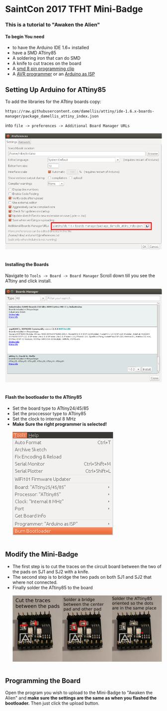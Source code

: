 # SaintCon 2017 TFHT Mini-Badge #
### This is a tutorial to "Awaken the Alien" ###

#### To begin You need ####
* to have the Arduino IDE 1.6+ installed 
* have a SMD ATtiny85
* A soldering iron that can do SMD
* A knife to cut traces on the board
* A [smd 8 pin programming clip][smd clip]
* A [AVR programmer][avr program] or an [Arduino as ISP][arduinoisp]


## Setting Up Arduino for ATtiny85 ##
To add the libraries for the ATtiny boards copy:
```
https://raw.githubusercontent.com/damellis/attiny/ide-1.6.x-boards-manager/package_damellis_attiny_index.json 
``` 
into ```file -> preferences -> Additional Board Manager URLs```<br><br>
![Add board url](/imgs/boardURL.png?raw=true)<br><br>
#### Installing the Boards ####
Navigate to ```Tools -> Board -> Board Manager```
Scroll down till you see the ATtiny and click install.<br><br>
![Install board](/imgs/installBoard.png?raw=true)<br><br>
#### Flash the bootloader to the ATtiny85 ####
* Set the board type to ATtiny24/45/85
* Set the proccessor type to ATtiny85
* Set the clock to internal 8 MHz
* __Make Sure the right programmer is selected!__<br><br>
![flash board](/imgs/flash.png?raw=true)<br><br>

## Modify the Mini-Badge ##

* The first step is to cut the traces on the circuit board between the two of the pads on SJ1 and SJ2 with a knife.
* The second step is to bridge the two pads on both SJ1 and SJ2 that where not connected.
* Finally solder the ATtiny85 to the board<br><br>
![Example](/imgs/mod.png?raw=true)<br><br>

## Programming the Board ##
Open the program you wish to upload to the Mini-Badge to "Awaken the Alien" and __make sure the settings are the same as when you flashed the bootloader.__ Then just click the upload button.


[smd clip]:https://www.digikey.com/product-detail/en/pomona-electronics/5250/501-1311-ND/745102
[avr program]:https://www.digikey.com/product-detail/en/sparkfun-electronics/PGM-09825/1568-1080-ND/5230949
[arduinoisp]:http://www.instructables.com/id/Program-an-ATtiny-with-Arduino/
